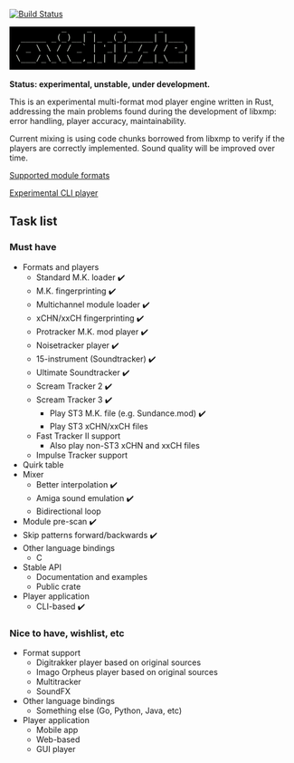 
[![Build Status](https://travis-ci.org/cmatsuoka/oxdz.svg?branch=master)](https://travis-ci.org/cmatsuoka/oxdz)


<p>
<img alt="Oxidrizzle" src="https://github.com/cmatsuoka/oxdz/blob/master/logo.png" />
</p>

**Status: experimental, unstable, under development.**

This is an experimental multi-format mod player engine written in Rust, addressing the
main problems found during the development of libxmp: error handling, player accuracy,
maintainability.

Current mixing is using code chunks borrowed from libxmp to verify if the players are
correctly implemented. Sound quality will be improved over time.

[Supported module formats](https://github.com/cmatsuoka/oxdz/wiki/Supported-formats)

[Experimental CLI player](https://github.com/cmatsuoka/0xd2)


## Task list

### Must have

* Formats and players
  * Standard M.K. loader               :heavy_check_mark:
  * M.K. fingerprinting                :heavy_check_mark:
  * Multichannel module loader         :heavy_check_mark:
  * xCHN/xxCH fingerprinting           :heavy_check_mark:
  * Protracker M.K. mod player         :heavy_check_mark:
  * Noisetracker player                :heavy_check_mark:
  * 15-instrument (Soundtracker)       :heavy_check_mark:
  * Ultimate Soundtracker              :heavy_check_mark:
  * Scream Tracker 2                   :heavy_check_mark:
  * Scream Tracker 3                   :heavy_check_mark:
    * Play ST3 M.K. file (e.g. Sundance.mod)  :heavy_check_mark:
    * Play ST3 xCHN/xxCH files
  * Fast Tracker II support
    * Also play non-ST3 xCHN and xxCH files
  * Impulse Tracker support
* Quirk table
* Mixer
  * Better interpolation               :heavy_check_mark:
  * Amiga sound emulation              :heavy_check_mark:
  * Bidirectional loop
* Module pre-scan                      :heavy_check_mark:
* Skip patterns forward/backwards      :heavy_check_mark:
* Other language bindings
  * C
* Stable API
  * Documentation and examples
  * Public crate
* Player application
  * CLI-based                          :heavy_check_mark:


### Nice to have, wishlist, etc

* Format support
  * Digitrakker player based on original sources
  * Imago Orpheus player based on original sources
  * Multitracker
  * SoundFX
* Other language bindings
  * Something else (Go, Python, Java, etc)
* Player application
  * Mobile app
  * Web-based
  * GUI player

